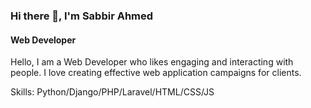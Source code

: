 ### Hi there 👋, I'm Sabbir Ahmed
#### Web Developer
Hello, I am a Web Developer who likes engaging and interacting
with people. I love creating effective web application campaigns for clients.

Skills: Python/Django/PHP/Laravel/HTML/CSS/JS

